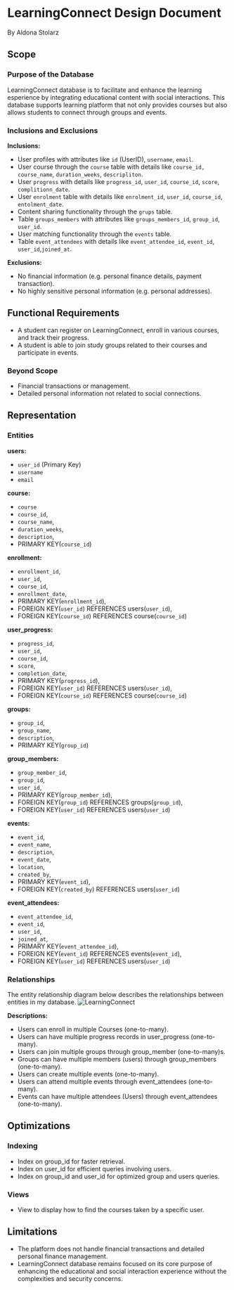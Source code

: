 # LearningConnect Design Document

By Aldona Stolarz

## Scope

### Purpose of the Database
LearningConnect database is to facilitate and enhance the learning esperience by integrating educational content with social interactions. This database supports learning platform that not only provides courses but also allows students to connect through groups and events.

### Inclusions and Exclusions
**Inclusions:**
- User profiles with attributes like `id` (UserID), `username`, `email`.
- User course through the `course` table with details like `course_id, course_name`, `duration_weeks`, `descripliton`.
- User `progress` with details like `progress_id`, `user_id`, `course_id`, `score`, `complitionn_date`.
- User `enrolment` table with details like `enrolment_id`, `user_id`, `course_id`, `entolment_date`.
- Content sharing functionality through the `grups` table.
- Table `groups_members` with attributes like `groups_members_id`, `group_id`, `user_id`.
- User matching functionality through the `events` table.
- Table `event_attendees` with details like `event_attendee_id`, `event_id`, `user_id`,`joined_at`.

**Exclusions:**
- No financial information (e.g. personal finance details, payment transaction).
- No highly sensitive personal information (e.g. personal addresses).

## Functional Requirements
* A student can register on LearningConnect, enroll in various courses, and track their progress.
* A student is able to join study groups related to their courses and participate in events.

### Beyond Scope
- Financial transactions or management.
- Detailed personal information not related to social connections.

## Representation

### Entities

**users:**
- `user_id` (Primary Key)
- `username`
- `email`

**course:**
- `course`
- `course_id`,
- `course_name`,
- `duration_weeks`,
- `description`,
-  PRIMARY KEY(`course_id`)

**enrollment:**
- `enrollment_id`,
- `user_id`,
-  `course_id`,
-  `enrollment_date`,
- PRIMARY KEY(`enrollment_id`),
- FOREIGN KEY(`user_id`) REFERENCES users(`user_id`),
- FOREIGN KEY(`course_id`) REFERENCES course(`course_id`)

**user_progress:**
- `progress_id`,
- `user_id`,
- `course_id`,
- `score`,
- `completion_date`,
-  PRIMARY KEY(`progress_id`),
- FOREIGN KEY(`user_id`) REFERENCES users(`user_id`),
-  FOREIGN KEY(`course_id`) REFERENCES course(`course_id`)

**groups:**
- `group_id`,
- `group_name`,
- `description`,
- PRIMARY KEY(`group_id`)

**group_members:**
- `group_member_id`,
- `group_id`,
- `user_id`,
- PRIMARY KEY(`group_member_id`),
- FOREIGN KEY(`group_id`) REFERENCES groups(`group_id`),
- FOREIGN KEY(`user_id`) REFERENCES users(`user_id`)

**events:**
- `event_id`,
- `event_name`,
- `description`,
- `event_date`,
- `location`,
- `created_by`,
- PRIMARY KEY(`event_id`),
- FOREIGN KEY(`created_by`) REFERENCES users(`user_id`)

**event_attendees:**
- `event_attendee_id`,
- `event_id`,
- `user_id`,
- `joined_at`,
- PRIMARY KEY(`event_attendee_id`),
-  FOREIGN KEY(`event_id`) REFERENCES events(`event_id`),
- FOREIGN KEY(`user_id`) REFERENCES users(`user_id`)

### Relationships

The entity relationship diagram below describes the relationships between entities in my database.
![LearningConnect](https://imgur.com/06QShff.jpg)

**Descriptions:**
- Users can enroll in multiple Courses (one-to-many).
- Users can have multiple progress records in user_progress (one-to-many).
- Users can join multiple groups through group_member (one-to-many)s.
- Groups can have multiple members (users) through group_members (one-to-many).
- Users can create multiple events (one-to-many).
- Users can attend multiple events through event_attendees (one-to-many).
- Events can have multiple attendees (Users) through event_attendees (one-to-many).

## Optimizations
### Indexing
- Index on group_id for faster retrieval.
- Index on user_id for efficient queries involving users.
- Index on group_id and user_id for optimized group and users queries.

### Views
- View to display how to find the courses taken by a specific user.

## Limitations
- The platform does not handle financial transactions and detailed personal finance management.
- LearningConnect database remains focused on its core purpose of enhancing the educational and social interaction experience without the complexities and security concerns.
